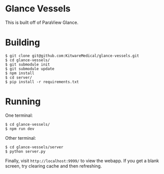 Glance Vessels
==============

This is built off of ParaView Glance.

Building
========

```
$ git clone git@github.com:KitwareMedical/glance-vessels.git
$ cd glance-vessels/
$ git submodule init
$ git submodule update
$ npm install
$ cd server/
$ pip install -r requirements.txt
```

Running
=======

One terminal:
```
$ cd glance-vessels/
$ npm run dev
```

Other terminal:
```
$ cd glance-vessels/server
$ python server.py
```

Finally, visit `http://localhost:9999/` to view the webapp. If you get a blank screen, try clearing cache and then refreshing.
